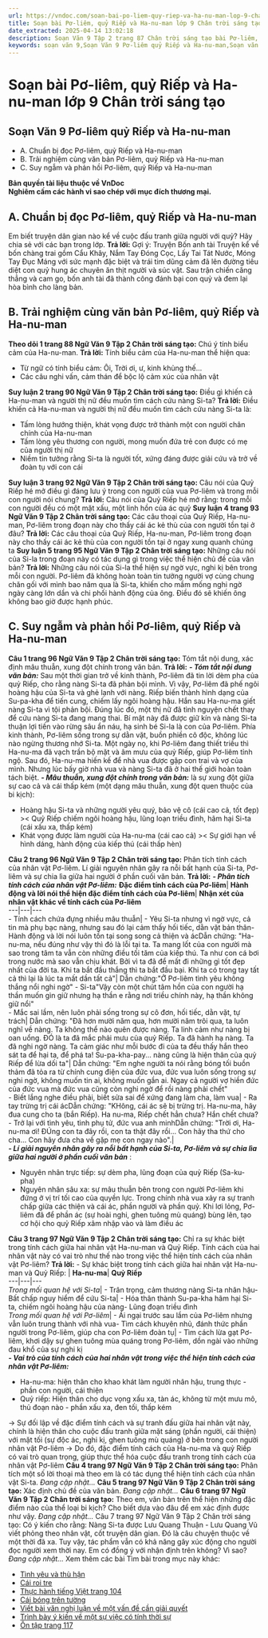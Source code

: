 ```yaml
---
url: https://vndoc.com/soan-bai-po-liem-quy-riep-va-ha-nu-man-lop-9-chan-troi-sang-tao-322214
title: Soạn bài Pơ-liêm, quỷ Riếp và Ha-nu-man lớp 9 Chân trời sáng tạo - VnDoc.com
date_extracted: 2025-04-14 13:02:18
description: Soạn Văn 9 Tập 2 trang 87 Chân trời sáng tạo bài Pơ-liêm, quỷ Riếp và Ha-nu-man gồm phần trả lời chi tiết, đầy đủ, bám sát các câu hỏi, yêu cầu trong SGK (chỉ có trên VnDoc). Mời các bạn tham khảo.
keywords: soạn văn 9,Soạn Văn 9 Pơ-liêm quỷ Riếp và Ha-nu-man,Soạn văn 9 Tập 2 trang 87 Chân trời sáng tạo,Pơ-liêm quỷ Riếp và Ha-nu-man lớp 9 Chân trời sáng tạo,Pơ-liêm quỷ Riếp và Ha-nu-man trang 87 lớp 9,Soạn Văn 9 Pơ-liêm quỷ Riếp và Ha-nu-man Chân trời sáng tạo,văn 9,ngữ văn 9,soạn văn 9 chân trời sáng tạo,soạn văn 9 tập 2,giải văn 9,soạn ngữ văn 9,giải ngữ văn 9,giải sgk ngữ văn 9
---
```


# Soạn bài Pơ-liêm, quỷ Riếp và Ha-nu-man lớp 9 Chân trời sáng tạo
## **Soạn Văn 9 Pơ-liêm quỷ Riếp và Ha-nu-man**
  * A. Chuẩn bị đọc Pơ-liêm, quỷ Riếp và Ha-nu-man
  * B. Trải nghiệm cùng văn bản Pơ-liêm, quỷ Riếp và Ha-nu-man
  * C. Suy ngẫm và phản hồi Pơ-liêm, quỷ Riếp và Ha-nu-man

**Bản quyền tài liệu thuộc về VnDoc**  
**Nghiêm cấm các hành vi sao chép với mục đích thương mại.**
## **A. Chuẩn bị đọc Pơ-liêm, quỷ Riếp và Ha-nu-man**
Em biết truyện dân gian nào kể về cuộc đấu tranh giữa người với quỷ? Hãy chia sẻ với các bạn trong lớp.
**Trả lời:**
Gợi ý: Truyện Bốn anh tài
Truyện kể về bốn chàng trai gồm Cẩu Khây, Nắm Tay Đóng Cọc, Lấy Tai Tát Nước, Móng Tay Đục Máng với sức mạnh đặc biệt và trái tim dũng cảm đã lên đường tiêu diệt con quỷ hung ác chuyên ăn thịt người và súc vật. Sau trận chiến căng thẳng và cam go, bốn anh tài đã thành công đánh bại con quỷ và đem lại hòa bình cho làng bản.
## **B. Trải nghiệm cùng văn bản Pơ-liêm, quỷ Riếp và Ha-nu-man**
**Theo dõi 1 trang 88 Ngữ Văn 9 Tập 2 Chân trời sáng tạo:** Chú ý tính biểu cảm của Ha-nu-man.
**Trả lời:**
Tính biểu cảm của Ha-nu-man thể hiện qua:
  * Từ ngữ có tính biểu cảm: Ôi, Trời ơi, ư, kinh khủng thế...
  * Các câu nghi vấn, cảm thán để bộc lộ cảm xúc của nhân vật

**Suy luận 2 trang 90 Ngữ Văn 9 Tập 2 Chân trời sáng tạo:** Điều gì khiến cả Ha-nu-man và người thị nữ đều muốn tìm cách cứu nàng Si-ta?
**Trả lời:**
Điều khiến cả Ha-nu-man và người thị nữ đều muốn tìm cách cứu nàng Si-ta là:
  * Tấm lòng hướng thiện, khát vọng được trở thành một con người chân chính của Ha-nu-man
  * Tấm lòng yêu thương con người, mong muốn đứa trẻ con được có mẹ của người thị nữ
  * Niềm tin tưởng rằng Si-ta là người tốt, xứng đáng được giải cứu và trở về đoàn tụ với con cái

**Suy luận 3 trang 92 Ngữ Văn 9 Tập 2 Chân trời sáng tạo:** Câu nói của Quỷ Riếp hé mở điều gì đáng lưu ý trong con người của vua Pơ-liêm và trong mỗi con người nói chung?
**Trả lời:**
Câu nói của Quỷ Riếp hé mở rằng: trong mỗi con người đều có một mặt xấu, một linh hồn của ác quỷ
**Suy luận 4 trang 93 Ngữ Văn 9 Tập 2 Chân trời sáng tạo:** Các câu thoại của Quỷ Riếp, Ha-nu-man, Pơ-liêm trong đoạn này cho thấy cái ác kẻ thù của con người tồn tại ở đâu?
**Trả lời:**
Các câu thoại của Quỷ Riếp, Ha-nu-man, Pơ-liêm trong đoạn này cho thấy cái ác kẻ thù của con người tồn tại ở ngay xung quanh chúng ta
**Suy luận 5 trang 95 Ngữ Văn 9 Tập 2 Chân trời sáng tạo:** Những câu nói của Si-la trong đoạn này có tác dụng gì trong việc thể hiện chủ đề của văn bản?
**Trả lời:**
Những câu nói của Si-la thể hiện sự ngờ vực, nghi kị bên trong mỗi con người. Pơ-liêm đã không hoàn toàn tin tưởng người vợ cùng chung chăn gối với mình bao năm qua là Si-ta, khiến cho mầm mống nghi ngờ ngày càng lớn dần và chi phối hành động của ông. Điều đó sẽ khiến ông không bao giờ được hạnh phúc.
## **C. Suy ngẫm và phản hồi Pơ-liêm, quỷ Riếp và Ha-nu-man**
**Câu 1 trang 96 Ngữ Văn 9 Tập 2 Chân trời sáng tạo:** Tóm tắt nội dung, xác định mâu thuẫn, xung đột chính trong văn bản.
**Trả lời:**
_**\- Tóm tắt nội dung văn bản:**_
Sau một thời gian trở về kinh thành, Pơ-liêm đã tin lời dèm pha của quỷ Riếp, cho rằng nàng Si-ta đã phản bội mình. Vì vậy, Pơ-liêm đã phế ngôi hoàng hậu của Si-ta và ghẻ lạnh với nàng. Riếp biến thành hình dạng của Su-pa-kha để tiến cung, chiếm lấy ngôi hoàng hậu. Hắn sau Ha-nu-ma giết nàng Si-ta vì tội phản bội. Đúng lúc đó, một thị nữ đã tình nguyện chết thay để cứu nàng Si-ta đang mang thai. Bí mật này đã được giữ kín và nàng Si-ta thuận lợi tiến vào rừng sâu ẩn náu, hạ sinh bé Si-la là con của Pơ-liêm. Phía kinh thành, Pơ-liêm sống trong sự dằn vặt, buồn phiền cô độc, không lúc nào ngừng thương nhớ Si-ta. Một ngày nọ, khi Pơ-liêm đang thiết triều thì Ha-nu-ma đã vạch trần bộ mặt và âm mưu của quỷ Riếp, giúp Pơ-liêm tỉnh ngộ. Sau đó, Ha-nu-ma hiến kế để nhà vua được gặp con trai và vợ của mình. Nhưng lúc bấy giờ nhà vua và nàng Si-ta đã ở hai thế giới hoàn toàn tách biệt.
_**\- Mâu thuẫn, xung đột chính trong văn bản:**_ là sự xung đột giữa sự cao cả và cái thấp kém \(một dạng mâu thuẫn, xung đột quen thuộc của bi kịch\):
  * Hoàng hậu Si-ta và những người yêu quý, bảo vệ cô \(cái cao cả, tốt đẹp\) >< Quỷ Riếp chiếm ngôi hoàng hậu, lũng loạn triều đình, hãm hại Si-ta \(cái xấu xa, thấp kém\)
  * Khát vọng được làm người của Ha-nu-ma \(cái cao cả\) >< Sự giới hạn về hình dáng, hành động của kiếp thú \(cái thấp hèn\)

**Câu 2 trang 96 Ngữ Văn 9 Tập 2 Chân trời sáng tạo:** Phân tích tính cách của nhân vật Pơ-liêm. Lí giải nguyên nhân gây ra nỗi bất hạnh của Si-ta, Pơ-liêm và sự chia lìa giữa hai người ở phần cuối văn bản.
**Trả lời:**
_**\- Phân tích tính cách của nhân vật Pơ-liêm:**_
**Đặc điểm tính cách của Pơ-liêm**| **Hành động và lời nói thể hiện đặc điểm tính cách của Pơ-liêm**| **Nhận xét của nhân vật khác về tính cách của Pơ-liêm**  
---|---|---  
\- Tính cách chứa đựng nhiều mâu thuẫn| \- Yêu Si-ta nhưng vì ngờ vực, cả tin mà phụ bạc nàng, nhưng sau đó lại cảm thấy hối tiếc, dằn vặt bản thân\- Hành động và lời nói luôn tồn tại song song cả thiện và ácDẫn chứng: "Ha-nu-ma, nếu đúng như vậy thì đó là lỗi tại ta. Ta mang lốt của con người mà sao trong tâm ta vẫn còn những điều tối tăm của kiếp thú. Ta như con cá bơi trong nước mà sao vẫn chịu khát. Bởi vì ta đã để mất đi những gì tốt đẹp nhất của đời ta. Khi ta bắt đầu thắng thì ta bắt đầu bại. Khi ta có trong tay tất cả thì lại là lúc ta mất dần tất cả"| Dẫn chứng:"Ở Pơ-liêm tình yêu không thắng nổi nghi ngờ" - Si-ta"Vậy còn một chút tâm hồn của con người hạ thần muốn gìn giữ nhưng hạ thần e rằng nơi triều chính này, hạ thần không giữ nổi"  
\- Mắc sai lầm, nên luôn phải sống trong sự cô đơn, hối tiếc, dằn vặt, tự trách| Dẫn chứng: "Đã hơn mười năm qua, hơn mười năm trôi qua, ta luôn nghĩ về nàng. Ta không thể nào quên được nàng. Ta linh cảm như nàng bị oan uổng. ĐÓ là ta đã mắc phải mưu của quỷ Riếp. Ta đã hành hạ nàng. Ta đã nghi ngờ nàng. Ta cảm giác như mỗi bước đi của ta đều thấy hắn theo sát ta để hại ta, để phá ta\! Su-pa-kha-pay... nàng cũng là hiện thân của quỷ Riếp để lừa dối ta"| Dẫn chứng: "Em nghe người ta nói rằng bóng tối buồn thảm đã tỏa ra từ chính cung điện của đức vua, đức vua luôn sống trong sự nghi ngờ, không muốn tin ai, không muốn gần ai. Ngay cả người vợ hiền đức của đức vua mà đức vua cũng còn nghi ngờ để rồi nàng phải chết"  
\- Biết lắng nghe điều phải, biết sửa sai để xứng đang làm cha, làm vua| \- Ra tay trừng trị cái ácDẫn chứng: "KHông, cái ác sẽ bị trừng trị. Ha-nu-ma, hãy đua cung cho ta \(bắn Riếp\). Ha nu-ma, Riếp chết hẳn chưa? Hắn chết chưa?\- Trở lại với tình yêu, tình phụ tử, đức vua anh minhDẫn chứng: "Trời ơi, Ha-nu-ma ơi\! ĐÚng con ta đây rồi, con ta thật đây rồi... Con hãy tha thứ cho cha... Con hãy đưa cha về gặp mẹ con ngay nào".|   
_**\- Lí giải nguyên nhân gây ra nỗi bất hạnh của Si-ta, Pơ-liêm và sự chia lìa giữa hai người ở phần cuối văn bản**_ :
  * Nguyên nhân trực tiếp: sự dèm pha, lũng đoạn của quỷ Riếp \(Sa-ku-pha\)
  * Nguyên nhân sâu xa: sự mâu thuẫn bên trong con người Pơ-liêm khi đứng ở vị trí tối cao của quyền lực. Trong chính nhà vua xảy ra sự tranh chấp giữa các thiện và cái ác, phần người và phần quỷ. Khi lơi lỏng, Pơ-liêm đã để phần ác \(sự hoài nghi, ghen tuông mù quáng\) bùng lên, tạo cơ hội cho quỷ Riếp xâm nhập vào và làm điều ác

**Câu 3 trang 97 Ngữ Văn 9 Tập 2 Chân trời sáng tạo:** Chỉ ra sự khác biệt trong tính cách giữa hai nhân vật Ha-nu-man và Quỷ Riếp. Tính cách của hai nhân vật này có vai trò như thế nào trong việc thể hiện tính cách của nhân vật Pơ-liêm?
**Trả lời:**
\- Sự khác biệt trong tính cách giữa hai nhân vật Ha-nu-man và Quỷ Riếp:
| **Ha-nu-ma**| **Quỷ Riếp**  
---|---|---  
 _Trong mối quan hệ với Si-ta_|  \- Trân trọng, cảm thương nàng Si-ta nhân hậu\- Bất chấp nguy hiểm để cứu Si-ta| \- Hóa thân thành Su-pa-kha hãm hại Si-ta, chiếm ngôi hoàng hậu của nàng\- Lũng đoạn triều đình  
 _Trong mối quan hệ với Pơ-liêm_|  \- Ái ngại trước sau lầm của Pơ-liêm nhưng vẫn luôn trung thành với nhà vua\- Tìm cách khuyên nhủ, đánh thức phần người trong Pơ-liêm, giúp cha con Pơ-liêm đoàn tụ| \- Tìm cách lừa gạt Pơ-liêm, khơi dậy sự ghen tuông mùa quáng trong Pơ-liêm, dồn ngài vào những đau khổ của sự nghi kị  
 _**\- Vai trò của tính cách của hai nhân vật trong việc thể hiện tính cách của nhân vật Pơ-liêm:**_
  * Ha-nu-ma: hiện thân cho khao khát làm người nhân hậu, trung thực - phần con người, cái thiện
  * Quỷ riếp: Hiện thân cho dục vọng xấu xa, tàn ác, không từ một mưu mô, thủ đoạn nào - phần xấu xa, đen tối, thấp kém

→ Sự đối lập về đặc điểm tính cách và sự tranh đấu giữa hai nhân vật này, chính là hiện thân cho cuộc đấu tranh giữa mặt sáng \(phần người, cái thiện\) với mặt tối \(sự độc ác, nghi kị, ghen tuông mù quáng\) ở bên trong con người nhân vật Pơ-liêm
→ Do đó, đặc điểm tính cách của Ha-nu-ma và quỷ Riếp có vai trò quan trọng, giúp thực thể hóa cuộc đấu tranh trong tính cách của nhân vật Pơ-liêm
**Câu 4 trang 97 Ngữ Văn 9 Tập 2 Chân trời sáng tạo:** Phân tích một số lời thoại mà theo em là có tác dụng thể hiện tính cách của nhân vật Si-ta.
_Đang cập nhật..._
**Câu 5 trang 97 Ngữ Văn 9 Tập 2 Chân trời sáng tạo:** Xác định chủ đề của văn bản.
_Đang cập nhật..._
**Câu 6 trang 97 Ngữ Văn 9 Tập 2 Chân trời sáng tạo:** Theo em, văn bản trên thể hiện những đặc điểm nào của thể loại bi kịch? Cho biết dựa vào đâu để em xác định được như vậy.
_Đang cập nhật..._
Câu 7 trang 97 Ngữ Văn 9 Tập 2 Chân trời sáng tạo: Có ý kiến cho rằng: Nàng Si-ta được Lưu Quang Thuận - Lưu Quang Vũ viết phỏng theo nhân vật, cốt truyện dân gian. Đó là câu chuyện thuộc về một thời đã xa. Tuy vậy, tác phẩm vẫn có khả năng gây xúc động cho người đọc người xem thời nay. Em có đồng ý với nhận định trên không? Vì sao?
_Đang cập nhật..._
Xem thêm các bài Tìm bài trong mục này khác:
  * [Tình yêu và thù hận](</soan-bai-tinh-yeu-va-thu-han-lop-9-chan-troi-sang-tao-322238>)
  * [Cái roi tre](</soan-bai-cai-roi-tre-lop-9-chan-troi-sang-tao-322243>)
  * [Thực hành tiếng Việt trang 104](</soan-bai-thuc-hanh-tieng-viet-trang-104-lop-9-tap-2-chan-troi-sang-tao-322251>)
  * [Cái bóng trên tường](</soan-bai-cai-bong-tren-tuong-lop-9-chan-troi-sang-tao-322272>)
  * [Viết bài văn nghị luận về một vấn đề cần giải quyết](</soan-bai-viet-bai-van-nghi-luan-ve-mot-van-de-can-giai-quyet-lop-9-tap-2-chan-troi-sang-tao-322274>)
  * [Trình bày ý kiến về một sự việc có tính thời sự](</soan-bai-trinh-bay-y-kien-ve-mot-su-viec-co-tinh-thoi-su-lop-9-tap-2-chan-troi-sang-tao-322275>)
  * [Ôn tập trang 117](</soan-bai-on-tap-trang-117-lop-9-tap-2-chan-troi-sang-tao-322276>)

